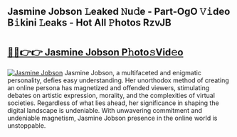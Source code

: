 ## Jasmine Jobson 𝙻eaked 𝙽u𝚍e - Part-OgO 𝚅𝚒deo B𝚒kini 𝙻eaks - Hot All 𝙿hotos RzvJB

# <h2><a href="http://ld4y1l.urlbe.top/?page=Jasmine+Jobson">🔗🔗👉👉 Jasmine Jobson P𝚑oto𝚜Vid𝚎o</a></h2>

[![Jasmine Jobson](https://i.imgur.com/eBuTRDB.gif)](http://ld4y1l.urlbe.top/?page=Jasmine+Jobson)
Jasmine Jobson, a multifaceted and enigmatic personality, defies easy understanding. Her unorthodox method of creating an online persona has magnetized and offended viewers, stimulating debates on artistic expression, morality, and the complexities of virtual societies. Regardless of what lies ahead, her significance in shaping the digital landscape is undeniable. With unwavering commitment and undeniable magnetism, Jasmine Jobson presence in the online world is unstoppable.
